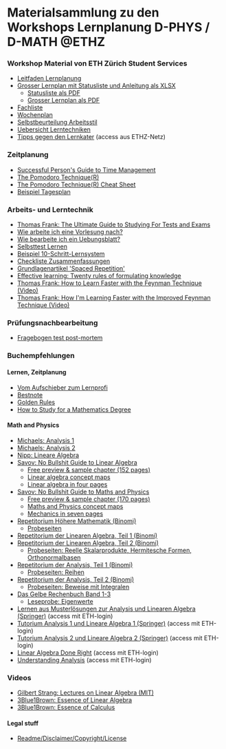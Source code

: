 # Materialsammlung zu den Workshops Lernplanung D-PHYS / D-MATH @ETHZ


### Workshop Material von ETH Zürich Student Services
* [Leitfaden Lernplanung](docs/WSLP_Leitfaden.pdf)
* [Grosser Lernplan mit Statusliste und Anleitung als XLSX](docs/WSLP_Lernplan_Statusliste_6er_WS_2018_2019.xlsx)
  * [Statusliste als PDF](docs/WSLP_6er_Statusliste_WS_2018.pdf)
  * [Grosser Lernplan als PDF](docs/WSLP_Lernplan_6er_WS_2018_2019.pdf)
* [Fachliste](docs/WSLP_Fachliste.pdf)
* [Wochenplan](docs/WSLP_Wochenplan.pdf)
* [Selbstbeurteilung Arbeitsstil](docs/WSLP_Arbeitsstil_2017.pdf)
* [Uebersicht Lerntechniken](docs/Lerntechniken.pdf)
* [Tipps gegen den Lernkater](http://www.infozentrum.ethz.ch/uploads/user_upload/protected/ISBN3-9522538-0-4.pdf) (access aus ETHZ-Netz)


### Zeitplanung

* [Successful Person's Guide to Time Management](docs/GuideToTimeManagement.pdf)
* [The Pomodoro Technique(R)](docs/ThePomodoroTechnique_v1-3.pdf)
* [The Pomodoro Technique(R) Cheat Sheet](docs/pomodoro_cheat_sheet.pdf)
* [Beispiel Tagesplan](docs/Beispielhafter-Tagesplan-Golden-Rules.jpg)

### Arbeits- und Lerntechnik

* [Thomas Frank: The Ultimate Guide to Studying For Tests and Exams](https://collegeinfogeek.com/final-exams-ultimate-guide/)
* [Wie arbeite ich eine Vorlesung nach?](docs/Nacharbeiten.pdf)
* [Wie bearbeite ich ein Uebungsblatt?](docs/Uebungsblaetter.pdf)
* [Selbsttest Lernen](docs/Lerntest-Was-beim-Lernen-falsch-laeuft-Bestnote.pdf)
* [Beispiel 10-Schritt-Lernsystem](docs/10-Schritt-Lernsystem-Poster.pdf)
* [Checkliste Zusammenfassungen](docs/Checkliste-Gute-Zusammenfassungen.pdf)
* [Grundlagenartikel 'Spaced Repetition'](https://www.gwern.net/Spaced%20repetition)
* [Effective learning: Twenty rules of formulating knowledge](https://www.supermemo.com/en/articles/20rules)
* [Thomas Frank: How to Learn Faster with the Feynman Technique (Video)](https://youtu.be/_f-qkGJBPts)
* [Thomas Frank: How I'm Learning Faster with the Improved Feynman Technique (Video)](https://youtu.be/B8V5EfJLX9U)

### Prüfungsnachbearbeitung
* [Fragebogen test post-mortem](docs/Test-post-mortem.pdf)

### Buchempfehlungen
#### Lernen, Zeitplanung
* [Vom Aufschieber zum Lernprofi](https://www.amazon.de/dp/3451600358/)
* [Bestnote](https://www.amazon.de/dp/394119366X/)
* [Golden Rules](https://www.amazon.de/dp/3941193449/)
* [How to Study for a Mathematics Degree](https://www.amazon.de/dp/0199661324/)

#### Math and Physics

* [Michaels: Analysis 1](https://www.eth-store.ch/store/product/250746)
* [Michaels: Analysis 2](https://www.eth-store.ch/store/product/275418)
* [Nipp: Lineare Algebra](https://www.eth-store.ch/store/product/239525)
* [Savov: No Bullshit Guide to Linear Algebra](https://gumroad.com/l/noBSLA)
	* [Free preview & sample chapter (152 pages)](https://minireference.com/static/excerpts/noBSLA_v2_preview.pdf)
	* [Linear algebra concept maps](https://minireference.com/static/conceptmaps/linear_algebra_concepts.pdf)
	* [Linear algebra in four pages](https://minireference.com/static/tutorials/linear_algebra_in_4_pages.pdf)
* [Savov: No Bullshit Guide to Maths and Physics](https://minireference.gumroad.com/l/noBSmathphys)
	* [Free preview & sample chapter (170 pages)](https://minireference.com/static/excerpts/noBSmathphys_v5_preview.pdf)
	* [Maths and Physics concept maps](https://minireference.com/static/conceptmaps/math_and_physics_concepts.pdf)
	* [Mechanics in seven pages](http://minireference.com/static/tutorials/mech_in_7_pages.pdf)
* [Repetitorium Höhere Mathematik (Binomi)](https://www.binomi.de/epages/13038024.sf/de_DE/?ObjectPath=/Shops/13038024/Products/HM-34-2)
	* [Probeseiten](http://pdf.binomi.de/ProbeseitenHoeMa.pdf)
* [Repetitorium der Linearen Algebra, Teil 1 (Binomi)](https://www.binomi.de/epages/13038024.sf/de_DE/?ObjectPath=/Shops/13038024/Products/LA1-40-3)
* [Repetitorium der Linearen Algebra, Teil 2 (Binomi)](https://www.binomi.de/epages/13038024.sf/de_DE/?ObjectPath=/Shops/13038024/Products/LA2-42-7)
	* [Probeseiten: Reelle Skalarprodukte, Hermitesche Formen, Orthonormalbasen](http://pdf.binomi.de/holz.pdf)
* [Repetitorium der Analysis, Teil 1 (Binomi)](https://www.binomi.de/epages/13038024.sf/de_DE/?ObjectPath=/Shops/13038024/Products/AN1-50-2)
	* [Probeseiten: Reihen](http://pdf.binomi.de/ana1_2.pdf)
* [Repetitorium der Analysis, Teil 2 (Binomi)](https://www.binomi.de/epages/13038024.sf/de_DE/?ObjectPath=/Shops/13038024/Products/AN2-52-6)
	* [Probeseiten: Beweise mit Integralen](http://pdf.binomi.de/ana2_2.pdf)
* [Das Gelbe Rechenbuch Band 1-3](http://www.das-gelbe-rechenbuch.de)
	* [Leseprobe: Eigenwerte](http://www.das-gelbe-rechenbuch.de/download/Eigenwerte.pdf)
* [Lernen aus Musterlösungen zur Analysis und Linearen Algebra (Springer)](https://link.springer.com/book/10.1007/978-3-658-02353-9) (access mit ETH-login)
* [Tutorium Analysis 1 und Lineare Algebra 1 (Springer)](https://link.springer.com/book/10.1007/978-3-642-37366-4) (access mit ETH-login)
* [Tutorium Analysis 2 und Lineare Algebra 2 (Springer)](https://link.springer.com/book/10.1007/978-3-642-54713-3) (access mit ETH-login)
* [Linear Algebra Done Right](https://link.springer.com/book/10.1007/978-3-319-11080-6) (access mit ETH-login)
* [Understanding Analysis](https://link.springer.com/book/10.1007/978-1-4939-2712-8) (access mit ETH-login)

### Videos
* [Gilbert Strang: Lectures on Linear Algebra (MIT)](https://www.youtube.com/playlist?list=PL49CF3715CB9EF31D)
* [3Blue1Brown: Essence of Linear Algebra](https://www.youtube.com/playlist?list=PLZHQObOWTQDPD3MizzM2xVFitgF8hE_ab)
* [3Blue1Brown: Essence of Calculus](https://www.youtube.com/playlist?list=PLZHQObOWTQDMsr9K-rj53DwVRMYO3t5Yr)

#### Legal stuff
* [Readme/Disclaimer/Copyright/License](README.md)
